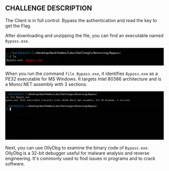 ## CHALLENGE DESCRIPTION

The Client is in full control. Bypass the authentication and read the key to get the Flag.

After downloading and unzipping the file, you can find an executable named `Bypass.exe`.

![](images/Pasted%20image%2020240510112323.png)

When you run the command `file Bypass.exe`, it identifies `Bypass.exe` as a PE32 executable for MS Windows. It targets Intel 80386 architecture and is a Mono/.NET assembly with 3 sections.

![](images/Pasted%20image%2020240510112429.png)

Next, you can use OllyDbg to examine the binary code of `Bypass.exe`.
OllyDbg is a 32-bit debugger useful for malware analysis and reverse engineering. It's commonly used to find issues in programs and to crack software.

